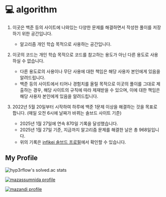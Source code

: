 # 💻 algorithm

1. 이곳은 백준 등의 사이트에 나와있는 다양한 문제를 해결하면서 작성한 풀이를 저장하기 위한 공간입니다.

    - 알고리즘 개인 학습 목적으로 사용하는 공간입니다.

2. 이곳의 코드는 개인 학습 목적으로 코드를 참고하는 용도가 아닌 다른 용도로 사용하실 수 없습니다.

    - 다른 용도로의 사용이나 무단 사용에 대한 책임은 해당 사용자 본인에게 있음을 알려드립니다.
    - 백준 등의 사이트에서 티어나 경험치를 올릴 목적으로 이곳의 풀이를 그대로 제출하는 경우, 해당 사이트의 규칙에 따라 제재받을 수 있으며, 이에 대한 책임은 해당 사용자 본인에게 있음을 알려드립니다.

3. 2022년 5월 20일부터 시작하여 하루에 백준 1문제 이상을 해결하는 것을 목표로 합니다. (매일 오전 6시에 날짜가 바뀌는 솔브드 사이트 기준)

    - 2025년 1월 27일에 연속 870일 기록을 달성했습니다.
    - 2025년 1월 27일 기준, 지금까지 알고리즘 문제를 해결한 날은 총 968일입니다.
    - 위의 기록은 [infikei 솔브드 프로필](https://solved.ac/profile/infikei)에서 확인할 수 있습니다.

## My Profile

![hyp3rflow's solved.ac stats](https://github-readme-solvedac.hyp3rflow.vercel.app/api/?handle=infikei)

[![mazassumnida profile](http://mazassumnida.wtf/api/v2/generate_badge?boj=infikei)](https://solved.ac/profile/infikei)

[![mazandi profile](http://mazandi.herokuapp.com/api?handle=infikei&theme=dark)](https://solved.ac/profile/infikei)
